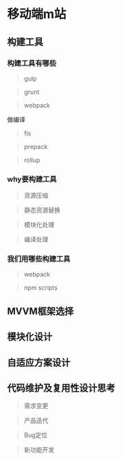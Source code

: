 # 移动端m站

## 构建工具

### 构建工具有哪些

> gulp

> grunt

> webpack

做编译

> fis

> prepack

> rollup

### why要构建工具

> 资源压缩

> 静态资源替换

> 模块化处理

> 编译处理

### 我们用哪些构建工具

> webpack

> npm scripts



## MVVM框架选择

## 模块化设计

## 自适应方案设计

## 代码维护及复用性设计思考

> 需求变更

> 产品迭代

> Bug定位

> 新功能开发